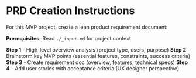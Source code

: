 # PRD Creation Instructions

For this MVP project, create a lean product requirement document:

**Prerequisites:** Read `./_input.md` for project context

**Step 1** - High-level overview analysis (project type, users, purpose)
**Step 2** - Brainstorm key MVP points (essential features, constraints, success criteria)  
**Step 3** - Create requirement doc (overview, features, technical specs)
**Step 4** - Add user stories with acceptance criteria (UX designer perspective)
